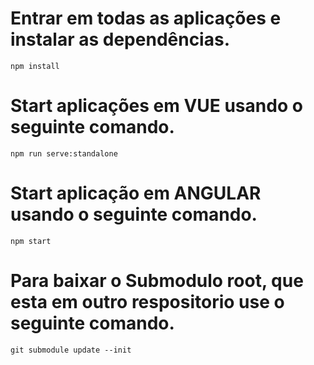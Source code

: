 # Entrar em todas as aplicações e instalar as dependências.
`npm install`

# Start aplicações em VUE usando o seguinte comando.
`npm run serve:standalone`

# Start aplicação em ANGULAR usando o seguinte comando.
`npm start`

# Para baixar o Submodulo root, que esta em outro respositorio use o seguinte comando.
`git submodule update --init`



